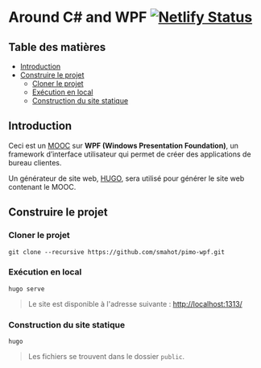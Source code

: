 Around C# and WPF [![Netlify Status](https://api.netlify.com/api/v1/badges/0ddc6fed-bc69-4db4-a027-e873fc711646/deploy-status)](https://app.netlify.com/sites/pimo-wpf/deploys)<!-- omit in toc --> 
=================

## Table des matières <!-- omit in toc --> 
- [Introduction](#introduction)
- [Construire le projet](#construire-le-projet)
  - [Cloner le projet](#cloner-le-projet)
  - [Exécution en local](#ex%c3%a9cution-en-local)
  - [Construction du site statique](#construction-du-site-statique)


## Introduction

Ceci est un [MOOC](https://fr.wikipedia.org/wiki/Massive_Open_Online_Course) sur **WPF (Windows Presentation Foundation)**, un framework d’interface utilisateur qui permet de créer des applications de bureau clientes.

Un générateur de site web, [HUGO](https://gohugo.io/), sera utilisé pour générer le site web contenant le MOOC.

## Construire le projet
### Cloner le projet

```
git clone --recursive https://github.com/smahot/pimo-wpf.git
```

### Exécution en local

```
hugo serve
```

> Le site est disponible à l'adresse suivante : [http://localhost:1313/](http://localhost:1313/)

### Construction du site statique

```
hugo
```

> Les fichiers se trouvent dans le dossier `public`.